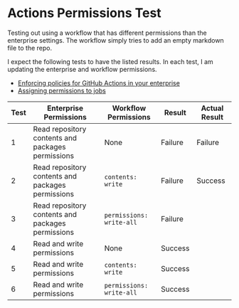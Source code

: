 # Actions Permissions Test

Testing out using a workflow that has different permissions than the enterprise settings. The workflow simply tries to add an empty markdown file to the repo.

I expect the following tests to have the listed results. In each test, I am updating the enterprise and workflow permissions.

- [Enforcing policies for GitHub Actions in your enterprise](https://docs.github.com/en/enterprise-cloud@latest/admin/policies/enforcing-policies-for-your-enterprise/enforcing-policies-for-github-actions-in-your-enterprise)
- [Assigning permissions to jobs](https://docs.github.com/en/actions/using-jobs/assigning-permissions-to-jobs)

| Test | Enterprise Permissions                            | Workflow Permissions     | Result  | Actual Result |
| ---- | ------------------------------------------------- | ------------------------ | ------- | ------------- |
| 1    | Read repository contents and packages permissions | None                     | Failure | Failure       |
| 2    | Read repository contents and packages permissions | `contents: write`        | Failure | Success       |
| 3    | Read repository contents and packages permissions | `permissions: write-all` | Failure |               |
| 4    | Read and write permissions                        | None                     | Success |               |
| 5    | Read and write permissions                        | `contents: write`        | Success |               |
| 6    | Read and write permissions                        | `permissions: write-all` | Success |               |
